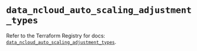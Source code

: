 # `data_ncloud_auto_scaling_adjustment_types`

Refer to the Terraform Registry for docs: [`data_ncloud_auto_scaling_adjustment_types`](https://registry.terraform.io/providers/navercloudplatform/ncloud/4.0.4/docs/data-sources/auto_scaling_adjustment_types).
